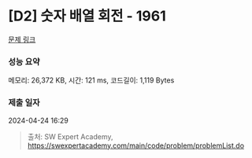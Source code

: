 # [D2] 숫자 배열 회전 - 1961 

[문제 링크](https://swexpertacademy.com/main/code/problem/problemDetail.do?contestProbId=AV5Pq-OKAVYDFAUq) 

### 성능 요약

메모리: 26,372 KB, 시간: 121 ms, 코드길이: 1,119 Bytes

### 제출 일자

2024-04-24 16:29



> 출처: SW Expert Academy, https://swexpertacademy.com/main/code/problem/problemList.do